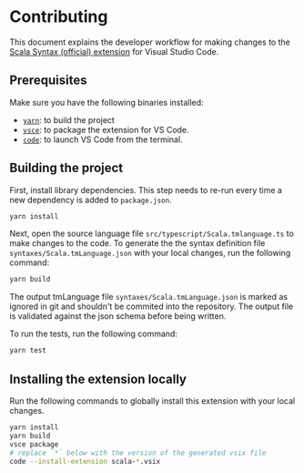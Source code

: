 # Contributing

This document explains the developer workflow for making changes to the
[Scala Syntax (official) extension](https://marketplace.visualstudio.com/items?itemName=scala-lang.scala)
for Visual Studio Code.

## Prerequisites

Make sure you have the following binaries installed:

- [`yarn`](https://yarnpkg.com/en/): to build the project
- [`vsce`](https://code.visualstudio.com/api/working-with-extensions/publishing-extension):
  to package the extension for VS Code.
- [`code`](https://code.visualstudio.com/docs/setup/mac): to launch VS Code from
  the terminal.

## Building the project

First, install library dependencies. This step needs to re-run every time a new
dependency is added to `package.json`.

```bash
yarn install
```

Next, open the source language file `src/typescript/Scala.tmlanguage.ts` to make
changes to the code. To generate the the syntax definition file
`syntaxes/Scala.tmLanguage.json` with your local changes, run the following
command:

```bash
yarn build
```

The output tmLanguage file `syntaxes/Scala.tmLanguage.json` is marked as ignored
in git and shouldn't be commited into the repository. The output file is
validated against the json schema before being written.

To run the tests, run the following command:

```bash
yarn test
```

## Installing the extension locally

Run the following commands to globally install this extension with your local
changes.

```bash
yarn install
yarn build
vsce package
# replace `*` below with the version of the generated vsix file
code --install-extension scala-*.vsix
```
